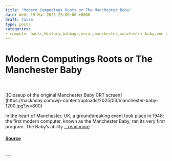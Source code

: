 ```yaml
---
title: "Modern Computings Roots or The Manchester Baby"
date: Wed, 19 Mar 2025 23:00:00 +0000
draft: false
type: posts
categories: 
- computer hacks,History,babbage,eniac,manchester,manchester baby,von neumann
---
```

# Modern Computings Roots or The Manchester Baby

<br/>

<br/>
![Closeup of the original Manchester Baby CRT screen](https://hackaday.com/wp-content/uploads/2025/03/manchester-baby-1200.jpg?w=800)

In the heart of Manchester, UK, a groundbreaking event took place in 1948: the first modern computer, known as the Manchester Baby, ran its very first program. The Baby’s ability […read more](https://hackaday.com/2025/03/19/modern-computings-roots-or-the-manchester-baby/)

#### [Source](https://hackaday.com/2025/03/19/modern-computings-roots-or-the-manchester-baby/)

<br/>
---
